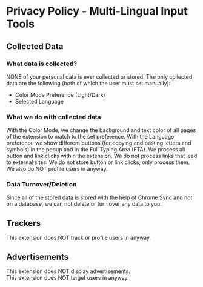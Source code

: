 # Privacy Policy - Multi-Lingual Input Tools

## Collected Data

### What data is collected?
NONE of your personal data is ever collected or stored.
The only collected data are the following (both of which the user must set manually):
- Color Mode Preference (Light/Dark)
- Selected Language

### What we do with collected data
With the Color Mode, we change the background and text color of all pages of the extension to match to the set preference.
With the Language preference we show different buttons (for copying and pasting letters and symbols) in the popup and in the Full Typing Area (FTA).
We process all button and link clicks within the extension. We do not process links that lead to external sites. 
We do not store button or link clicks, only process them.
We also do NOT profile users in anyway.

### Data Turnover/Deletion
Since all of the stored data is stored with the help of [Chrome Sync](https://developer.chrome.com/docs/extensions/reference/storage/) and not on a database, we can not delete or turn over any data to you.

## Trackers
This extension does NOT track or profile users in anyway.

## Advertisements
This extension does NOT display advertisements.<br>
This extension does NOT target users in anyway.
